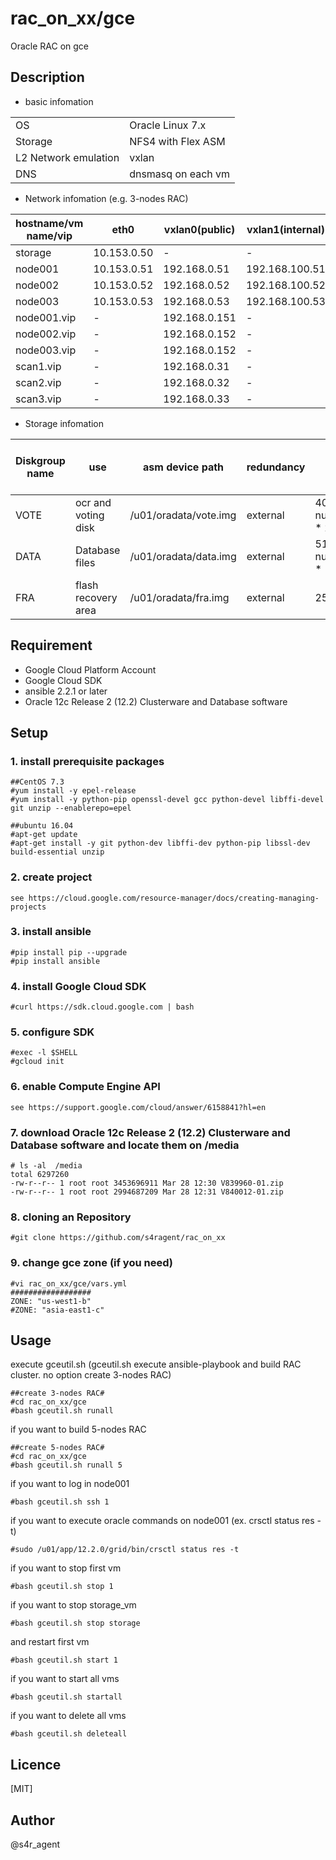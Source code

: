 rac_on_xx/gce
====

 Oracle RAC on gce

## Description
- basic infomation

|||
|-----|-----|
|OS|Oracle Linux 7.x|
|Storage|NFS4 with Flex ASM|
|L2 Network emulation|vxlan|
|DNS|dnsmasq on each vm|

- Network infomation (e.g. 3-nodes RAC)

|hostname/vm name/vip|eth0|vxlan0(public)|vxlan1(internal)|vxlan2(asm)|
|--------|--------|-------|-------|-------|
|storage|10.153.0.50|-|-|-|
|node001|10.153.0.51|192.168.0.51|192.168.100.51|192.168.200.51|
|node002|10.153.0.52|192.168.0.52|192.168.100.52|192.168.200.52|
|node003|10.153.0.53|192.168.0.53|192.168.100.53|192.168.200.53|
|node001.vip|-|192.168.0.151|-|-|
|node002.vip|-|192.168.0.152|-|-|
|node003.vip|-|192.168.0.152|-|-|
|scan1.vip|-|192.168.0.31|-|-|
|scan2.vip|-|192.168.0.32|-|-|
|scan3.vip|-|192.168.0.33|-|-|


- Storage infomation 

|Diskgroup name|use|asm device path|redundancy|size(MB)|size(MB)(e.g. 3-nodes RAC)|
|--------|--------|-------|-------|-------|-------|
|VOTE|ocr and voting disk|/u01/oradata/vote.img|external| 40960 + ( num_of_nodes * 2048 )|47104|
|DATA|Database files|/u01/oradata/data.img|external| 5120 + ( num_of_nodes * 1024 ) |8192|
|FRA|flash recovery area|/u01/oradata/fra.img|external|25600|25600|


## Requirement
- Google Cloud Platform Account
- Google Cloud SDK
- ansible 2.2.1 or later
- Oracle 12c Release 2 (12.2) Clusterware and Database software 



## Setup
### 1. install prerequisite packages
    ##CentOS 7.3
    #yum install -y epel-release
    #yum install -y python-pip openssl-devel gcc python-devel libffi-devel git unzip --enablerepo=epel
    
    ##ubuntu 16.04
    #apt-get update
    #apt-get install -y git python-dev libffi-dev python-pip libssl-dev build-essential unzip
### 2. create project
    see https://cloud.google.com/resource-manager/docs/creating-managing-projects

### 3. install ansible
    #pip install pip --upgrade
    #pip install ansible    
### 4. install Google Cloud SDK
    #curl https://sdk.cloud.google.com | bash
### 5. configure SDK
    #exec -l $SHELL
    #gcloud init
### 6. enable Compute Engine API
    see https://support.google.com/cloud/answer/6158841?hl=en
### 7. download Oracle 12c Release 2 (12.2) Clusterware and Database software and locate them on /media
    # ls -al  /media
    total 6297260
    -rw-r--r-- 1 root root 3453696911 Mar 28 12:30 V839960-01.zip
    -rw-r--r-- 1 root root 2994687209 Mar 28 12:31 V840012-01.zip
### 8. cloning an Repository
    #git clone https://github.com/s4ragent/rac_on_xx
### 9. change gce zone (if you need)
    #vi rac_on_xx/gce/vars.yml
    ##################
    ZONE: "us-west1-b"
    #ZONE: "asia-east1-c"
## Usage
execute gceutil.sh   (gceutil.sh execute ansible-playbook and build RAC cluster. no option create 3-nodes RAC)

    ##create 3-nodes RAC#
    #cd rac_on_xx/gce
    #bash gceutil.sh runall

if you want to build 5-nodes RAC

    ##create 5-nodes RAC#
    #cd rac_on_xx/gce
    #bash gceutil.sh runall 5

if you want to log in node001

    #bash gceutil.sh ssh 1

if you want to execute oracle commands on node001 (ex. crsctl status res -t)

    #sudo /u01/app/12.2.0/grid/bin/crsctl status res -t

if you want to stop first vm

    #bash gceutil.sh stop 1

if you want to stop storage_vm

    #bash gceutil.sh stop storage

and restart first vm

    #bash gceutil.sh start 1
    
if you want to start all vms

    #bash gceutil.sh startall

if you want to delete all vms

    #bash gceutil.sh deleteall

## Licence
[MIT]

## Author
@s4r_agent
